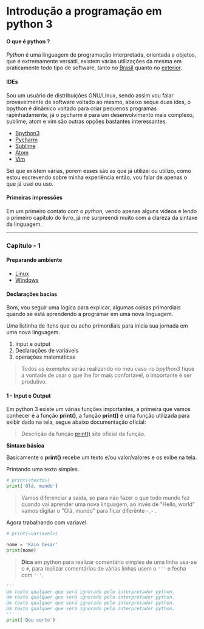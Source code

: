 # Introdução a programação em python 3

#### O que é python ?
*Python* é uma linguagem de programação interpretada, orientada a objetos, que é extremamente versátil, existem várias utilizações da mesma em praticamente todo tipo de software, tanto no [Brasil](http://python.org.br/empresas) quanto no [exterior](https://oraculoti.com.br/2017/03/24/quais-sao-as-aplicacoes-mais-famosas-feitas-em-python/).

#### IDEs

Sou um usuário de distribuições GNU/Linux, sendo assim vou falar provavelmente de software voltado ao mesmo, abaixo seque duas ides, o bpython é dinâmico voltado para criar pequenos programas rapinhadamente, já o pycharm é para um desenvolvimento mais complexo, sublime, atom e vim são outras opções bastantes interessantes.

* [Bpython3](https://bpython-interpreter.org/)
* [Pycharm](https://www.jetbrains.com/pycharm/download/#section=linux)
* [Sublime](https://www.sublimetext.com/)
* [Atom](https://atom.io/)
* [Vim](http://www.vim.org/)

Sei que existem várias, porem esses são as que já utilizei ou utilizo, como estou escrevendo sobre minha experiência então, vou falar de apenas o que já usei ou uso.

#### Primeiras impressões

Em um primeiro contato com o *python*, vendo apenas alguns vídeos e lendo o primeiro capítulo do livro, já me surpreendi muito com a clareza da sintaxe da linguagem.

---
### Capítulo - 1

#### Preparando ambiente

* [Linux](http://python.org.br/instalacao-linux)
* [Windows](http://python.org.br/instalacao-windows)


#### Declarações bacias

Bom, vou seguir uma lógica para explicar, algumas coisas primordiais quando se está aprendendo a programar em uma nova linguagem.

Uma listinha de itens que eu acho primordiais para inicia sua jornada em uma nova linguagem.

1. Input e output
2. Declarações de variáveis
3. operações matemáticas

> Todos os exemplos serão realizando no meu caso no *bpython3* fique a vontade de usar o que lhe for mais confortável, o importante é ser produtivo.

#### 1 - Input e Output

Em python 3 existe um várias funções importantes, a primeira que vamos conhecer é a função **print()**, a função **print()** é uma função utilizada para exibir dado na tela, segue abaixo documentação oficial:

> Descrição da função [print()](https://docs.python.org/3/tutorial/inputoutput.html) site oficial da função.

**Sintaxe básica**

Basicamente o **print()** recebe um texto e/ou valor/valores e os exibe na tela.

Printando uma texto simples.
```python
# print(<texto>)
print('Olá, mundo')
```

> Vamos diferenciar a saída, só para não fazer o que todo mundo faz quando vai aprender uma nova linguagem, ao invés de "Hello, world" vamos digitar o "Olá, mundo" para ficar diferênte -_- .

Agora trabalhando com variavel.
```python
# print(<variavel>)

nome = 'Kaio Cesar'
print(nome)
```

> **Dica** em python para realizar comentário simples de uma linha usa-se o `#`, para realizar comentários de várias linhas usem o `'''` e fecha com `'''`.

```python
'''
Um texto qualquer que será ignorado pelo interpretador python.
Um texto qualquer que será ignorado pelo interpretador python.
Um texto qualquer que será ignorado pelo interpretador python.
Um texto qualquer que será ignorado pelo interpretador python.
'''
print('Deu certo')
```
